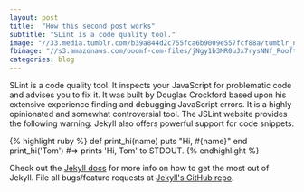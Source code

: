 ```yaml
---
layout: post
title:  "How this second post works"
subtitle: "SLint is a code quality tool."
image: "//33.media.tumblr.com/b39a844d2c755fca6b9009e557fcf88a/tumblr_n9hym20RNy1st5lhmo1_1280.jpg"
fbimage: "//s3.amazonaws.com/ooomf-com-files/jNgy1b3MR0uJx7rysNNf_Rooftops%20by%20Igor%20Ovsyannykov.jpg"
categories: blog
---
```


SLint is a code quality tool. It inspects your JavaScript for problematic code and advises you to fix it. It was built by Douglas Crockford based upon his extensive experience finding and debugging JavaScript errors. It is a highly opinionated and somewhat controversial tool. The JSLint website provides the following warning:
Jekyll also offers powerful support for code snippets:

{% highlight ruby %}
def print_hi(name)
  puts "Hi, #{name}"
end
print_hi('Tom')
#=> prints 'Hi, Tom' to STDOUT.
{% endhighlight %}

Check out the [Jekyll docs][jekyll] for more info on how to get the most out of Jekyll. File all bugs/feature requests at [Jekyll's GitHub repo][jekyll-gh].

[jekyll-gh]: https://github.com/jekyll/jekyll
[jekyll]:    http://jekyllrb.com
